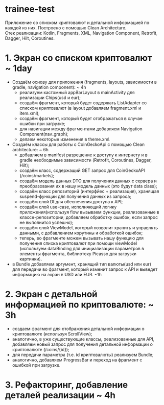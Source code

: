 # trainee-test
Приложение со списком криптовалют и детальной информацией по каждой из них. Построено с помощью Clean Architecture.    
Стек реализации: Kotlin, Fragments, XML, Navigation Component, Retrofit, Dagger, Hilt, Coroutines.

# 1. Экран со списком криптовалют ~ 1day
- Создаём основу для приложения (fragments, layouts, зависимости в gradle, navigation component): ~ 4h
  - реализуем кастомный appBarLayout в mainActivity для реализации Chips(usd и eur);
  - создаём фрагмент, который будет содержать ListAdapter со списком криптовалют (в layout добавляем fragment.xml и item.xml);
  - создаём фрагмент, который будет отображаться в случае ошибки при загрузке;
  - для навигации между фрагментами добавляем Navigation Component(nav_graph);
  - делаем некоторые изменения в theme.xml.
- Создаём классы для работы с CoinGeckoApi с помощью Clean architecture: ~ 6h
  - добавляем в manifest разрешение к доступу к интернету и в gradle необходимые зависимости (Retrofit, Coroutines, Dagger, Hilt);
  - создаём класс, содержащий GET запрос для CoinGeckoAPI (/coins/markets);
  - создаём модель данных DTO для получения данных с сервера и преобразования их в нашу модель данных (это будут data class);
  - создаём класс репозиторий (интерфйес + реализация), хранящая suspend-функции для получения данных из запроса;
  - создаём слой DI для обеспечения доступа к API;
  - создаём слой use-case, исполняющий логику приложения(используя flow вызываем функции, реализованные в классе-репозитории; добавляем обработку ошибок, если запрос не выполнится успешно);
  - создаём слой ViewModel, который позволит хранить и управлять данными, с добавлением корутины и обработкой ошибок;
  - теперь, во фрагменте можем вызывать нашу функцию для получения списка криптовалют при помощи viewModel (используем dataBinding для инициализации параметров в элементы фрагмента, библиотеку Picasso для загрузки картинки).
- в Bundle добавляем аргумент, хранящий тип валюты(usd или eur) для передачи во фрагмент, который изменит запрос к API и выведет информацию на экран в USD или EUR. ~1h

# 2. Экран с детальной информацией по криптовалюте: ~ 3h
- создаем фрагмент для отображения детальной информации о криптовалюте (используя ScrollView);
- аналогично, в уже существующие классы, реализованные для API, добавляем новый запрос для получения детальной информации о криптовалюте (/coins/{id});
- для передачи параметра (т.е. id криптовалюты) реализуем Bundle;
- аналогично, добавляем ProgressBar и переход на фрагмент с ошибкой при загрузке.

# 3. Рефакторинг, добавление деталей реализации ~ 4h
